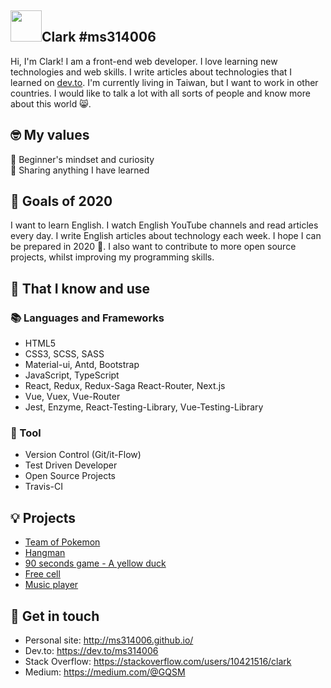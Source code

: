 ## <img width="50px" src="https://raw.githubusercontent.com/ms314006/ms314006/basic/resource/gqsm.png" />Clark #ms314006

Hi, I'm Clark! I am a front-end web developer. I love learning new technologies and web skills. I write articles about technologies that I learned on [dev.to](https://dev.to/ms314006). I'm currently living in Taiwan, but I want to work in other countries. I would like to talk a lot with all sorts of people and know more about this world 😸.

## 🤓 My values
🍏 Beginner's mindset and curiosity<br>
🙌 Sharing anything I have learned<br>

## 🔭 Goals of 2020

I want to learn English. I watch English YouTube channels and read articles every day. I write English articles about technology each week. I hope I can be prepared in 2020 💪. I also want to contribute to more open source projects, whilst improving my programming skills.

## 🧠 That I know and use
### 📚 Languages and Frameworks
- HTML5
- CSS3, SCSS, SASS
- Material-ui, Antd, Bootstrap
- JavaScript, TypeScript
- React, Redux, Redux-Saga React-Router, Next.js
- Vue, Vuex, Vue-Router
- Jest, Enzyme, React-Testing-Library, Vue-Testing-Library

### 🔧 Tool
- Version Control (Git/it-Flow)
- Test Driven Developer
- Open Source Projects
- Travis-CI

## 💡 Projects
- [Team of Pokemon](https://ms314006.github.io/team-of-pokemon/dist/)
- [Hangman](https://ms314006.github.io/hangman/dist/)
- [90 seconds game - A yellow duck](https://ms314006.github.io/90_secGame-with-React/dist/)
- [Free cell](https://ms314006.github.io/FreeCell-With-React/dist/index.html)
- [Music player](https://ms314006.github.io/MP3_Player-With-React/dist/)

## 🔗 Get in touch
- Personal site: http://ms314006.github.io/
- Dev.to: https://dev.to/ms314006
- Stack Overflow: https://stackoverflow.com/users/10421516/clark
- Medium: https://medium.com/@GQSM
